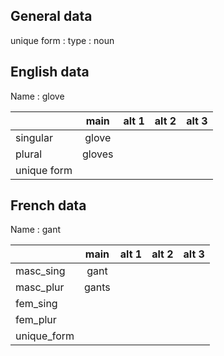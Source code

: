 ## General data

unique form :
type : noun

## English data

Name : glove

|             |  main  | alt 1 | alt 2 | alt 3 |
| :---------- | :----: | :---: | :---: | ----- |
| singular    | glove  |       |       |       |
| plural      | gloves |       |       |       |
| unique form |        |       |       |       |

## French data

Name : gant

|             | main  | alt 1 | alt 2 | alt 3 |
| :---------- | :---: | :---: | :---: | :---: |
| masc_sing   | gant  |       |       |       |
| masc_plur   | gants |       |       |       |
| fem_sing    |       |       |       |       |
| fem_plur    |       |       |       |       |
| unique_form |       |       |       |       |


